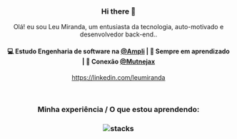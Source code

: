 <h3 align="center"> Hi there 👋</h3>

<p align="center">
Olá! eu sou Leu Miranda, um entusiasta da tecnologia, auto-motivado e desenvolvedor back-end..
</p>

<h4 align="center">
💻 Estudo Engenharia de software na <a href="https://www.ampli.com.br/">@Ampli</a> | 🌱 Sempre em aprendizado | 💬 Conexão <a href="https://twitter.com/Mutnejax">@Mutnejax</a>
</h4>
<p  align="center">
<a href="https://www.linkedin.com/in/leandro-miranda-16009a206/">https://linkedin.com/leumiranda</a>
</p>

<br/>
<h3 align="center">
Minha experiência / O que estou aprendendo:
</h3>

<h3 align="center">
<img src="" alt="stacks"/>
</h3>
